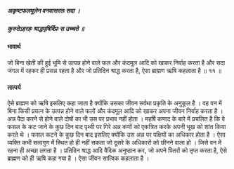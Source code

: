 ##### अकृष्टफलमूलेन वनवासरतः सदा ।
##### कुरुतेऽहरहः श्राद्धमृषिर्विप्रः स उच्चते ॥

#### भावार्थ

जो बिना खेती की हुई भूमि से उत्पन्न होने वाले फल और कंदमूल आदि को खाकर निर्वाह करता है और सदा जंगल में रहकर ही प्रसन्न रहता है और जो प्रतिदिन श्राद्ध करता है, ऐसा ब्राह्मण ऋषि कहलाता है ॥ ११ ॥

#### तात्पर्य

ऐसे ब्राह्मण को ऋषि इसलिए कहा जाता है क्योंकि उसका जीवन सर्वथा प्रकृति के अनुकूल है । वह वन में बिना किसी प्रयत्न के उत्पन्न होने वाले फलों और कंदमूल आदि को खाकर अपना जीवन निर्वाह करता है । अन्न पैदा करने से होने वाले दोषों का भी उस पर प्रभाव नहीं होता । महर्षि कणाद के बारे में प्रचलित है कि वे फसल के कट जाने के कुछ दिन बाद पृथ्वी पर गिरे अन्न कणों को एकत्रित करके अपनी भूख को शांत किया करते थे । फसल कटने के कुछ दिन बाद इसलिए क्योंकि उस अन्न पर पक्षियों का अधिकार होता है । ऐसा व्यक्ति कभी सत्वगुण में स्थित हो ही नहीं सकता जो दूसरे के अधिकारों को छीनने वाला हो । जिसे वन में रहना ही अच्छा लगता है । प्रतिदिन श्राद्ध आदि वैदिक अनुष्ठान कर, जो अपने पितरों को तृप्त करता है, ऐसे ब्राह्मण को ही ऋषि कहा गया है । ऐसा जीवन सात्विक कहलाता है ।